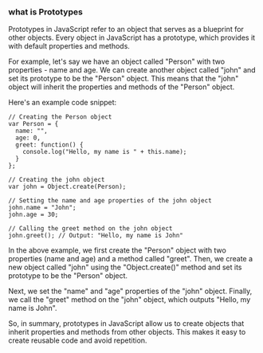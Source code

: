 ### what is Prototypes

Prototypes in JavaScript refer to an object that serves as a blueprint for other objects. Every object in JavaScript has a prototype, which provides it with default properties and methods.

For example, let's say we have an object called "Person" with two properties - name and age. We can create another object called "john" and set its prototype to be the "Person" object. This means that the "john" object will inherit the properties and methods of the "Person" object.

Here's an example code snippet:

```
// Creating the Person object
var Person = {
  name: "",
  age: 0,
  greet: function() {
    console.log("Hello, my name is " + this.name);
  }
};

// Creating the john object
var john = Object.create(Person);

// Setting the name and age properties of the john object
john.name = "John";
john.age = 30;

// Calling the greet method on the john object
john.greet(); // Output: "Hello, my name is John"
```

In the above example, we first create the "Person" object with two properties (name and age) and a method called "greet". Then, we create a new object called "john" using the "Object.create()" method and set its prototype to be the "Person" object.

Next, we set the "name" and "age" properties of the "john" object. Finally, we call the "greet" method on the "john" object, which outputs "Hello, my name is John".

So, in summary, prototypes in JavaScript allow us to create objects that inherit properties and methods from other objects. This makes it easy to create reusable code and avoid repetition.
